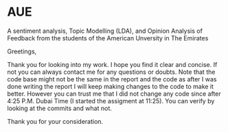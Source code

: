 # AUE
A sentiment analysis, Topic Modelling (LDA), and Opinion Analysis of Feedback from the students of the American Unversity in The Emirates

Greetings,

Thank you for looking into my work. I hope you find it clear and concise. If not you can always contact me for any questions or doubts. Note that the code base might not be the same in the report and the code as after I was done writing the report I will keep making changes to the code to make it better. However you can trust me that I did not change any code since after 4:25 P.M. Dubai Time (I started the assigment at 11:25). You can verify by looking at the commits and what not.

Thank you for your consideration.
